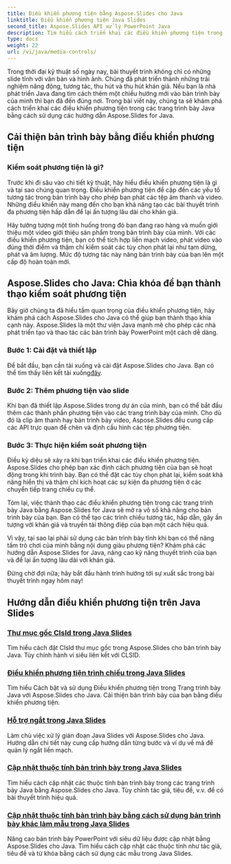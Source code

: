 ```yaml
---
title: Điều khiển phương tiện bằng Aspose.Slides cho Java
linktitle: Điều khiển phương tiện Java Slides
second_title: Aspose.Slides API xử lý PowerPoint Java
description: Tìm hiểu cách triển khai các điều khiển phương tiện trong các trang trình bày Java bằng cách sử dụng các hướng dẫn Aspose.Slides for Java. Cải thiện bài thuyết trình của bạn bằng âm thanh và video một cách liền mạch.
type: docs
weight: 22
url: /vi/java/media-controls/
---
```


Trong thời đại kỹ thuật số ngày nay, bài thuyết trình không chỉ có những slide tĩnh với văn bản và hình ảnh. Chúng đã phát triển thành những trải nghiệm năng động, tương tác, thu hút và thu hút khán giả. Nếu bạn là nhà phát triển Java đang tìm cách thêm một chiều hướng mới vào bản trình bày của mình thì bạn đã đến đúng nơi. Trong bài viết này, chúng ta sẽ khám phá cách triển khai các điều khiển phương tiện trong các trang trình bày Java bằng cách sử dụng các hướng dẫn Aspose.Slides for Java.

## Cải thiện bản trình bày bằng điều khiển phương tiện

### Kiểm soát phương tiện là gì?

Trước khi đi sâu vào chi tiết kỹ thuật, hãy hiểu điều khiển phương tiện là gì và tại sao chúng quan trọng. Điều khiển phương tiện đề cập đến các yếu tố tương tác trong bản trình bày cho phép bạn phát các tệp âm thanh và video. Những điều khiển này mang đến cho bạn khả năng tạo các bài thuyết trình đa phương tiện hấp dẫn để lại ấn tượng lâu dài cho khán giả.

Hãy tưởng tượng một tình huống trong đó bạn đang rao hàng và muốn giới thiệu một video giới thiệu sản phẩm trong bản trình bày của mình. Với các điều khiển phương tiện, bạn có thể tích hợp liền mạch video, phát video vào đúng thời điểm và thậm chí kiểm soát các tùy chọn phát lại như tạm dừng, phát và âm lượng. Mức độ tương tác này nâng bản trình bày của bạn lên một cấp độ hoàn toàn mới.

## Aspose.Slides cho Java: Chìa khóa để bạn thành thạo kiểm soát phương tiện

Bây giờ chúng ta đã hiểu tầm quan trọng của điều khiển phương tiện, hãy khám phá cách Aspose.Slides cho Java có thể giúp bạn thành thạo khía cạnh này. Aspose.Slides là một thư viện Java mạnh mẽ cho phép các nhà phát triển tạo và thao tác các bản trình bày PowerPoint một cách dễ dàng.

### Bước 1: Cài đặt và thiết lập

 Để bắt đầu, bạn cần tải xuống và cài đặt Aspose.Slides cho Java. Bạn có thể tìm thấy liên kết tải xuống[đây](https://releases.aspose.com/slides/java/).

### Bước 2: Thêm phương tiện vào slide

Khi bạn đã thiết lập Aspose.Slides trong dự án của mình, bạn có thể bắt đầu thêm các thành phần phương tiện vào các trang trình bày của mình. Cho dù đó là clip âm thanh hay bản trình bày video, Aspose.Slides đều cung cấp các API trực quan để chèn và định cấu hình các tệp phương tiện.

### Bước 3: Thực hiện kiểm soát phương tiện

Điều kỳ diệu sẽ xảy ra khi bạn triển khai các điều khiển phương tiện. Aspose.Slides cho phép bạn xác định cách phương tiện của bạn sẽ hoạt động trong khi trình bày. Bạn có thể đặt các tùy chọn phát lại, kiểm soát khả năng hiển thị và thậm chí kích hoạt các sự kiện đa phương tiện ở các chuyển tiếp trang chiếu cụ thể.

Tóm lại, việc thành thạo các điều khiển phương tiện trong các trang trình bày Java bằng Aspose.Slides for Java sẽ mở ra vô số khả năng cho bản trình bày của bạn. Bạn có thể tạo các trình chiếu tương tác, hấp dẫn, gây ấn tượng với khán giả và truyền tải thông điệp của bạn một cách hiệu quả.

Vì vậy, tại sao lại phải sử dụng các bản trình bày tĩnh khi bạn có thể nâng tầm trò chơi của mình bằng nội dung giàu phương tiện? Khám phá các hướng dẫn Aspose.Slides for Java, nâng cao kỹ năng thuyết trình của bạn và để lại ấn tượng lâu dài với khán giả.

Đừng chờ đợi nữa; hãy bắt đầu hành trình hướng tới sự xuất sắc trong bài thuyết trình ngay hôm nay!

## Hướng dẫn điều khiển phương tiện trên Java Slides
### [Thư mục gốc ClsId trong Java Slides](./root-directory-clsid-in-java-slides/)
Tìm hiểu cách đặt ClsId thư mục gốc trong Aspose.Slides cho bản trình bày Java. Tùy chỉnh hành vi siêu liên kết với CLSID.
### [Điều khiển phương tiện trình chiếu trong Java Slides](./slide-show-media-controls-in-java-slides/)
Tìm hiểu Cách bật và sử dụng Điều khiển phương tiện trong Trang trình bày Java với Aspose.Slides cho Java. Cải thiện bản trình bày của bạn bằng điều khiển phương tiện.
### [Hỗ trợ ngắt trong Java Slides](./support-for-interrupt-in-java-slides/)
Làm chủ việc xử lý gián đoạn Java Slides với Aspose.Slides cho Java. Hướng dẫn chi tiết này cung cấp hướng dẫn từng bước và ví dụ về mã để quản lý ngắt liền mạch.
### [Cập nhật thuộc tính bản trình bày trong Java Slides](./update-presentation-properties-in-java-slides/)
Tìm hiểu cách cập nhật các thuộc tính bản trình bày trong các trang trình bày Java bằng Aspose.Slides cho Java. Tùy chỉnh tác giả, tiêu đề, v.v. để có bài thuyết trình hiệu quả.
### [Cập nhật thuộc tính bản trình bày bằng cách sử dụng bản trình bày khác làm mẫu trong Java Slides](./update-presentation-properties-using-another-presentation-as-a-template-in-java-slides/)
Nâng cao bản trình bày PowerPoint với siêu dữ liệu được cập nhật bằng Aspose.Slides cho Java. Tìm hiểu cách cập nhật các thuộc tính như tác giả, tiêu đề và từ khóa bằng cách sử dụng các mẫu trong Java Slides.